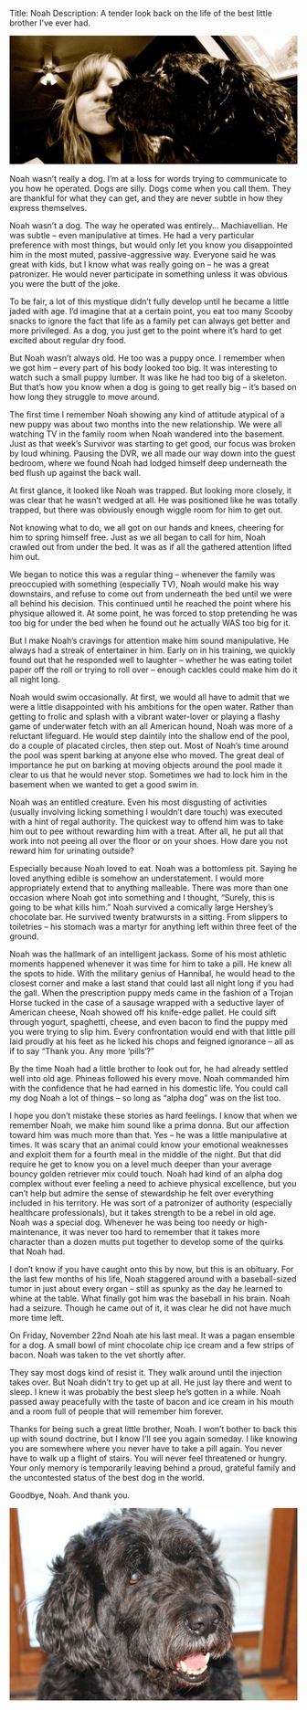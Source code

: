 Title: Noah
Description: A tender look back on the life of the best little brother I've ever had.

![](/static/img/noahandsarah.jpg)

Noah wasn’t really a dog.  I’m at a loss for words trying to communicate to you how he operated.  Dogs are silly.  Dogs come when you call them.  They are thankful for what they can get, and they are never subtle in how they express themselves.

Noah wasn’t a dog.  The way he operated was entirely… Machiavellian.  He was subtle – even manipulative at times.  He had a very particular preference with most things, but would only let you know you disappointed him in the most muted, passive-aggressive way.  Everyone said he was great with kids, but I know what was really going on – he was a great patronizer.  He would never participate in something unless it was obvious you were the butt of the joke.

To be fair, a lot of this mystique didn’t fully develop until he became a little jaded with age.  I’d imagine that at a certain point, you eat too many Scooby snacks to ignore the fact that life as a family pet can always get better and more privileged.  As a dog, you just get to the point where it’s hard to get excited about regular dry food.

But Noah wasn’t always old. He too was a puppy once.  I remember when we got him – every part of his body looked too big.  It was interesting to watch such a small puppy lumber.  It was like he had too big of a skeleton.  But that’s how you know when a dog is going to get really big – it’s based on how long they struggle to move around.

The first time I remember Noah showing any kind of attitude atypical of a new puppy was about two months into the new relationship.  We were all watching TV in the family room when Noah wandered into the basement.  Just as that week’s Survivor was starting to get good, our focus was broken by loud whining.  Pausing the DVR, we all made our way down into the guest bedroom, where we found Noah had lodged himself deep underneath the bed flush up against the back wall.

At first glance, it looked like Noah was trapped.  But looking more closely, it was clear that he wasn’t wedged at all.  He was positioned like he was totally trapped, but there was obviously enough wiggle room for him to get out.

Not knowing what to do, we all got on our hands and knees, cheering for him to spring himself free.  Just as we all began to call for him, Noah crawled out from under the bed.  It was as if all the gathered attention lifted him out.

We began to notice this was a regular thing – whenever the family was preoccupied with something (especially TV), Noah would make his way downstairs, and refuse to come out from underneath the bed until we were all behind his decision.  This continued until he reached the point where his physique allowed it.  At some point, he was forced to stop pretending he was too big for under the bed when he found out he actually WAS too big for it.

But I make Noah’s cravings for attention make him sound manipulative.  He always had a streak of entertainer in him.  Early on in his training, we quickly found out that he responded well to laughter – whether he was eating toilet paper off the roll or trying to roll over – enough cackles could make him do it all night long.

Noah would swim occasionally.  At first, we would all have to admit that we were a little disappointed with his ambitions for the open water.  Rather than getting to frolic and splash with a vibrant water-lover or playing a flashy game of underwater fetch with an all American hound, Noah was more of a reluctant lifeguard.  He would step daintily into the shallow end of the pool, do a couple of placated circles, then step out.  Most of Noah’s time around the pool was spent barking at anyone else who moved.  The great deal of importance he put on barking at moving objects around the pool made it clear to us that he would never stop.  Sometimes we had to lock him in the basement when we wanted to get a good swim in.

Noah was an entitled creature.  Even his most disgusting of activities (usually involving licking something I wouldn’t dare touch) was executed with a hint of regal authority.  The quickest way to offend him was to take him out to pee without rewarding him with a treat.  After all, he put all that work into not peeing all over the floor or on your shoes.  How dare you not reward him for urinating outside?

Especially because Noah loved to eat.  Noah was a bottomless pit.  Saying he loved anything edible is somehow an understatement.  I would more appropriately extend that to anything malleable.  There was more than one occasion where Noah got into something and I thought, “Surely, this is going to be what kills him.”  Noah survived a comically large Hershey’s chocolate bar.  He survived twenty bratwursts in a sitting.  From slippers to toiletries – his stomach was a martyr for anything left within three feet of the ground.

Noah was the hallmark of an intelligent jackass.  Some of his most athletic moments happened whenever it was time for him to take a pill.  He knew all the spots to hide.  With the military genius of Hannibal, he would head to the closest corner and make a last stand that could last all night long if you had the gall.  When the  prescription puppy meds came in the fashion of a Trojan Horse tucked in the case of a sausage wrapped with a seductive layer of American cheese, Noah showed off his knife-edge pallet.  He could sift through yogurt, spaghetti, cheese, and even bacon to find the puppy med you were trying to slip him.  Every confrontation would end with that little pill laid proudly at his feet as he licked his chops and feigned ignorance – all as if to say “Thank you.  Any more ‘pills‘?”

By the time Noah had a little brother to look out for, he had already settled well into old age.  Phineas followed his every move.  Noah commanded him with the confidence that he had earned in his domestic life.  You could call my dog Noah a lot of things – so long as “alpha dog” was on the list too.

I hope you don’t mistake these stories as hard feelings.  I know that when we remember Noah, we make him sound like a prima donna.  But our affection toward him was much more than that.  Yes – he was a little manipulative at times.  It was scary that an animal could know your emotional weaknesses and exploit them for a fourth meal in the middle of the night.  But that did require he get to know you on a level much deeper than your average bouncy golden retriever mix could touch.  Noah had kind of an alpha dog complex without ever feeling a need to achieve physical excellence, but you can’t help but admire the sense of stewardship he felt over everything included in his territory.  He was sort of a patronizer of authority (especially healthcare professionals), but it takes strength to be a rebel in old age.  Noah was a special dog.  Whenever he was being too needy or high-maintenance, it was never too hard to remember that it takes more character than a dozen mutts put together to develop some of the quirks that Noah had.

I don’t know if you have caught onto this by now, but this is an obituary.  For the last few months of his life, Noah staggered around with a baseball-sized tumor in just about every organ – still as spunky as the day he learned to whine at the table.  What finally got him was the baseball in his brain.  Noah had a seizure.  Though he came out of it, it was clear he did not have much more time left.

On Friday, November 22nd Noah ate his last meal.  It was a pagan ensemble for a dog.  A small  bowl of mint chocolate chip ice cream and a few strips of bacon.  Noah was taken to the vet shortly after.

They say most dogs kind of resist it.  They walk around until the injection takes over.  But Noah didn’t try to get up at all.  He just lay there and went to sleep.  I knew it was probably the best sleep he’s gotten in a while.  Noah passed away peacefully with the taste of bacon and ice cream in his mouth and a room full of people that will remember him forever.

Thanks for being such a great little brother, Noah.  I won’t bother to back this up with sound doctrine, but I know I’ll see you again someday.  I like knowing you are somewhere where you never have to take a pill again.  You never have to walk up a flight of stairs.  You will never feel threatened or hungry.  Your only memory is temporarily leaving behind a proud, grateful family and the uncontested status of the best dog in the world.

Goodbye, Noah.  And thank you.

<div class="row">
    <div class="col-centered col-lg-6">
        <div class="thumbnail">
            <img src="/static/img/noah.jpg" height="">
            <div class="caption">
                <small></small>
            </div>
        </div>
    </div>
</div>